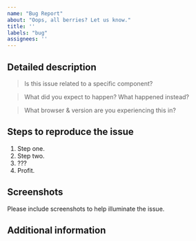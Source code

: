 ```yaml
---
name: "Bug Report"
about: "Oops, all berries? Let us know."
title: ''
labels: "bug"
assignees: ''
---
```

<!-- Please title this ticket with a brief summary of your issue, then answer the questions below. -->

## Detailed description

> Is this issue related to a specific component?

> What did you expect to happen? What happened instead?

> What browser & version are you experiencing this in?

## Steps to reproduce the issue

1. Step one.
2. Step two.
3. ???
4. Profit.

## Screenshots

Please include screenshots to help illuminate the issue.

## Additional information
